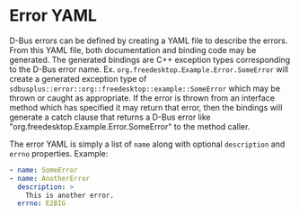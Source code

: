 # Error YAML

D-Bus errors can be defined by creating a YAML file to describe the errors. From
this YAML file, both documentation and binding code may be generated. The
generated bindings are C++ exception types corresponding to the D-Bus error
name. Ex. `org.freedesktop.Example.Error.SomeError` will create a generated
exception type of `sdbusplus::error::org::freedesktop::example::SomeError`
which may be thrown or caught as appropriate. If the error is thrown from an
interface method which has specified it may return that error, then the bindings
will generate a catch clause that returns a D-Bus error like
"org.freedesktop.Example.Error.SomeError" to the method caller.

The error YAML is simply a list of `name` along with optional `description` and
`errno` properties. Example:

```yaml
- name: SomeError
- name: AnotherError
  description: >
    This is another error.
  errno: E2BIG
```
